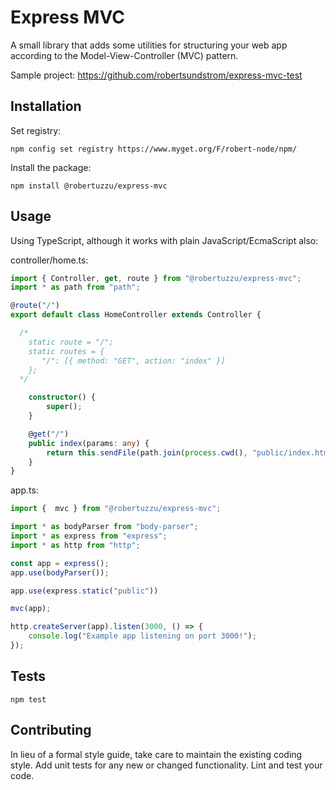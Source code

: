 Express MVC
=========

A small library that adds some utilities for structuring your web app according to the Model-View-Controller (MVC) pattern.

Sample project: https://github.com/robertsundstrom/express-mvc-test

## Installation

Set registry:

`npm config set registry https://www.myget.org/F/robert-node/npm/`

Install the package:

`npm install @robertuzzu/express-mvc`

## Usage

Using TypeScript, although it works with plain JavaScript/EcmaScript also:

controller/home.ts:
```ts
import { Controller, get, route } from "@robertuzzu/express-mvc";
import * as path from "path";

@route("/")
export default class HomeController extends Controller {

  /*
    static route = "/";
    static routes = {
       "/": [{ method: "GET", action: "index" }]
    };
  */

    constructor() {
        super();
    }

    @get("/")
    public index(params: any) {
        return this.sendFile(path.join(process.cwd(), "public/index.html"));
    }
}
```

app.ts:
```ts
import {  mvc } from "@robertuzzu/express-mvc";

import * as bodyParser from "body-parser";
import * as express from "express";
import * as http from "http";

const app = express();
app.use(bodyParser());

app.use(express.static("public"))

mvc(app);

http.createServer(app).listen(3000, () => {
    console.log("Example app listening on port 3000!");
});
```


## Tests

  `npm test`

## Contributing

In lieu of a formal style guide, take care to maintain the existing coding style. Add unit tests for any new or changed functionality. Lint and test your code.